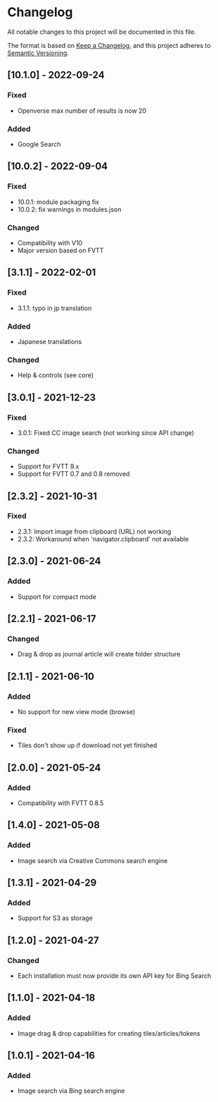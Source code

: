 # Changelog
All notable changes to this project will be documented in this file.

The format is based on [Keep a Changelog](https://keepachangelog.com/en/1.0.0/),
and this project adheres to [Semantic Versioning](https://semver.org/spec/v2.0.0.html).

## [10.1.0] - 2022-09-24
### Fixed
- Openverse max number of results is now 20
### Added
- Google Search

## [10.0.2] - 2022-09-04
### Fixed
- 10.0.1: module packaging fix
- 10.0.2: fix warnings in modules.json
### Changed
- Compatibility with V10
- Major version based on FVTT

## [3.1.1] - 2022-02-01
### Fixed
- 3.1.1: typo in jp translation
### Added
- Japanese translations
### Changed
- Help & controls (see core)

## [3.0.1] - 2021-12-23
### Fixed
- 3.0.1: Fixed CC image search (not working since API change)
### Changed
- Support for FVTT 9.x
- Support for FVTT 0.7 and 0.8 removed

## [2.3.2] - 2021-10-31
### Fixed
- 2.3.1: Import image from clipboard (URL) not working
- 2.3.2: Workaround when 'navigator.clipboard' not available

## [2.3.0] - 2021-06-24
### Added
- Support for compact mode

## [2.2.1] - 2021-06-17
### Changed
- Drag & drop as journal article will create folder structure

## [2.1.1] - 2021-06-10
### Added
- No support for new view mode (browse)
### Fixed
- Tiles don't show up if download not yet finished

## [2.0.0] - 2021-05-24
### Added
- Compatibility with FVTT 0.8.5

## [1.4.0] - 2021-05-08
### Added
- Image search via Creative Commons search engine

## [1.3.1] - 2021-04-29
### Added
- Support for S3 as storage

## [1.2.0] - 2021-04-27
### Changed
- Each installation must now provide its own API key for Bing Search

## [1.1.0] - 2021-04-18
### Added
- Image drag & drop capabilities for creating tiles/articles/tokens

## [1.0.1] - 2021-04-16
### Added
- Image search via Bing search engine

